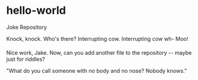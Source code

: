 # hello-world
Joke Repository

Knock, knock.
Who's there?
Interrupting cow.
Interrupting cow wh-
Moo!


####

Nice work, Jake.  Now, can you add another file to the repository -- maybe just for riddles?

"What do you call someone with no body and no nose? Nobody knows."
